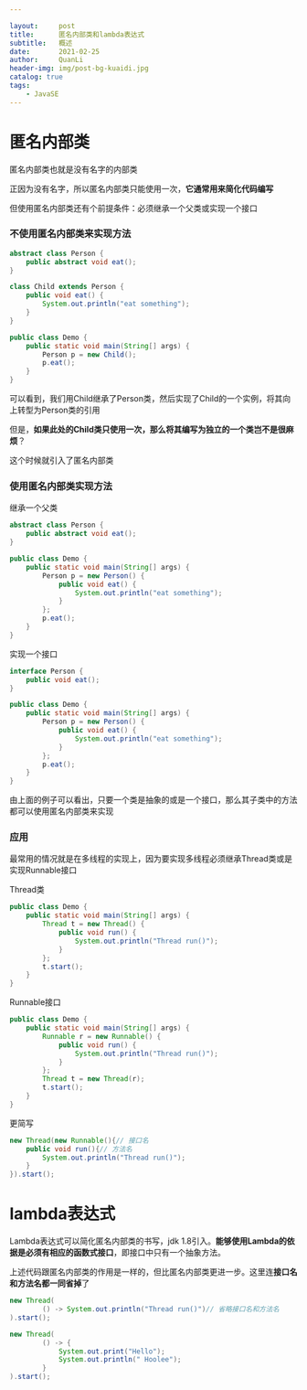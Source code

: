 ```yaml
---

layout:     post
title:      匿名内部类和lambda表达式
subtitle:   概述
date:       2021-02-25
author:     QuanLi
header-img: img/post-bg-kuaidi.jpg
catalog: true
tags:
    - JavaSE
---
```


# 匿名内部类

匿名内部类也就是没有名字的内部类

正因为没有名字，所以匿名内部类只能使用一次，**它通常用来简化代码编写**

但使用匿名内部类还有个前提条件：必须继承一个父类或实现一个接口

### 不使用匿名内部类来实现方法

~~~java
abstract class Person {
    public abstract void eat();
}

class Child extends Person {
    public void eat() {
        System.out.println("eat something");
    }
}

public class Demo {
    public static void main(String[] args) {
        Person p = new Child();
        p.eat();
    }
}
~~~

可以看到，我们用Child继承了Person类，然后实现了Child的一个实例，将其向上转型为Person类的引用

但是，**如果此处的Child类只使用一次，那么将其编写为独立的一个类岂不是很麻烦**？

这个时候就引入了匿名内部类

### 使用匿名内部类实现方法

继承一个父类

~~~java
abstract class Person {
    public abstract void eat();
}

public class Demo {
    public static void main(String[] args) {
        Person p = new Person() {
            public void eat() {
                System.out.println("eat something");
            }
        };
        p.eat();
    }
}
~~~

实现一个接口

~~~java
interface Person {
    public void eat();
}

public class Demo {
    public static void main(String[] args) {
        Person p = new Person() {
            public void eat() {
                System.out.println("eat something");
            }
        };
        p.eat();
    }
}
~~~

由上面的例子可以看出，只要一个类是抽象的或是一个接口，那么其子类中的方法都可以使用匿名内部类来实现

### 应用

最常用的情况就是在多线程的实现上，因为要实现多线程必须继承Thread类或是实现Runnable接口

Thread类

~~~java
public class Demo {
    public static void main(String[] args) {
        Thread t = new Thread() {
            public void run() {
                System.out.println("Thread run()");
            }
        };
        t.start();
    }
}
~~~

Runnable接口

~~~java
public class Demo {
    public static void main(String[] args) {
        Runnable r = new Runnable() {
            public void run() {
                System.out.println("Thread run()");
            }
        };
        Thread t = new Thread(r);
        t.start();
    }
}
~~~

更简写

~~~java
new Thread(new Runnable(){// 接口名
	public void run(){// 方法名
		System.out.println("Thread run()");
	}
}).start();
~~~





# lambda表达式

Lambda表达式可以简化匿名内部类的书写，jdk 1.8引入。**能够使用Lambda的依据是必须有相应的函数式接口**，即接口中只有一个抽象方法。

上述代码跟匿名内部类的作用是一样的，但比匿名内部类更进一步。这里连**接口名和方法名都一同省掉**了

~~~java
new Thread(
		() -> System.out.println("Thread run()")// 省略接口名和方法名
).start();
~~~

~~~java
new Thread(
        () -> {
            System.out.print("Hello");
            System.out.println(" Hoolee");
        }
).start();
~~~

